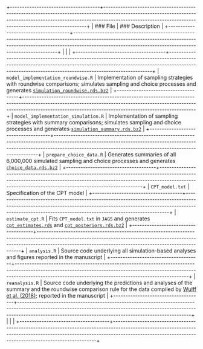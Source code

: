 +-------------------------------------+-----------------------------------------------------------------------------------------------------------------------------------------------------------------------------------------------------------------------------------+
| ### File                            | ### Description                                                                                                                                                                                                                   |
+-------------------------------------+-----------------------------------------------------------------------------------------------------------------------------------------------------------------------------------------------------------------------------------+
|                                     |                                                                                                                                                                                                                                   |
+-------------------------------------+-----------------------------------------------------------------------------------------------------------------------------------------------------------------------------------------------------------------------------------+
| `model_implementation_roundwise.R`  | Implementation of sampling strategies with roundwise comparisons; simulates sampling and choice processes and generates [`simulation_roundwise.rds.bz2`](https://github.com/linushof/sampling-strategies/tree/main/data)          |
+-------------------------------------+-----------------------------------------------------------------------------------------------------------------------------------------------------------------------------------------------------------------------------------+
| `model_implementation_simulation.R` | Implementation of sampling strategies with summary comparisons; simulates sampling and choice processes and generates [`simulation_summary.rds.bz2`](https://github.com/linushof/sampling-strategies/tree/main/data)              |
+-------------------------------------+-----------------------------------------------------------------------------------------------------------------------------------------------------------------------------------------------------------------------------------+
| `prepare_choice_data.R`             | Generates summaries of all 6,000,000 simulated sampling and choice processes and generates [`choice_data.rds.bz2`](https://github.com/linushof/sampling-strategies/tree/main/data)                                                |
+-------------------------------------+-----------------------------------------------------------------------------------------------------------------------------------------------------------------------------------------------------------------------------------+
| `CPT_model.txt`                     | Specification of the CPT model                                                                                                                                                                                                    |
+-------------------------------------+-----------------------------------------------------------------------------------------------------------------------------------------------------------------------------------------------------------------------------------+
| `estimate_cpt.R`                    | Fits `CPT_model.txt` in `JAGS` and generates [`cpt_estimates.rds`](https://github.com/linushof/sampling-strategies/tree/main/data) and [`cpt_posteriors.rds.bz2`](https://github.com/linushof/sampling-strategies/tree/main/data) |
+-------------------------------------+-----------------------------------------------------------------------------------------------------------------------------------------------------------------------------------------------------------------------------------+
| `analysis.R`                        | Source code underlying all simulation-based analyses and figures reported in the manuscript                                                                                                                                       |
+-------------------------------------+-----------------------------------------------------------------------------------------------------------------------------------------------------------------------------------------------------------------------------------+
| `reanalysis.R`                      | Source code underlying the predictions and analyses of the summary and the roundwise comparison rule for the data compiled by [Wulff et al. (2018)](https://www.dirkwulff.org/#data); reported in the manuscript                  |
+-------------------------------------+-----------------------------------------------------------------------------------------------------------------------------------------------------------------------------------------------------------------------------------+
|                                     |                                                                                                                                                                                                                                   |
+-------------------------------------+-----------------------------------------------------------------------------------------------------------------------------------------------------------------------------------------------------------------------------------+
